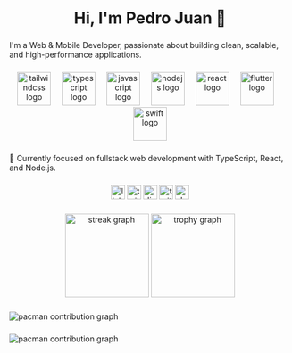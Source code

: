 <h1 align="center">Hi, I'm Pedro Juan 👋</h1>

###

<p align="left">I'm a Web & Mobile Developer, passionate about building clean, scalable, and high-performance applications.</p>

###

<div align="center">
  <img src="https://skillicons.dev/icons?i=tailwind" height="60" alt="tailwindcss logo"  />
  <img width="12" />
  <img src="https://cdn.jsdelivr.net/gh/devicons/devicon/icons/typescript/typescript-original.svg" height="60" alt="typescript logo"  />
  <img width="12" />
  <img src="https://cdn.jsdelivr.net/gh/devicons/devicon/icons/javascript/javascript-original.svg" height="60" alt="javascript logo"  />
  <img width="12" />
  <img src="https://cdn.jsdelivr.net/gh/devicons/devicon/icons/nodejs/nodejs-original.svg" height="60" alt="nodejs logo"  />
  <img width="12" />
  <img src="https://cdn.jsdelivr.net/gh/devicons/devicon/icons/react/react-original.svg" height="60" alt="react logo"  />
  <img width="12" />
  <img src="https://cdn.jsdelivr.net/gh/devicons/devicon/icons/flutter/flutter-original.svg" height="60" alt="flutter logo"  />
  <img width="12" />
  <img src="https://cdn.jsdelivr.net/gh/devicons/devicon/icons/swift/swift-original.svg" height="60" alt="swift logo"  />
</div>

###

<p align="left">🌱 Currently focused on fullstack web development with TypeScript, React, and Node.js.</p>

###

<div align="center">
  <img src="https://img.shields.io/static/v1?message=LinkedIn&logo=linkedin&label=&color=0077B5&logoColor=white&labelColor=&style=for-the-badge" height="25" alt="linkedin logo"  />
  <img src="https://img.shields.io/static/v1?message=Twitter&logo=twitter&label=&color=1DA1F2&logoColor=white&labelColor=&style=for-the-badge" height="25" alt="twitter logo"  />
  <img src="https://img.shields.io/static/v1?message=Discord&logo=discord&label=&color=7289DA&logoColor=white&labelColor=&style=for-the-badge" height="25" alt="discord logo"  />
  <img src="https://img.shields.io/static/v1?message=Twitch&logo=twitch&label=&color=9146FF&logoColor=white&labelColor=&style=for-the-badge" height="25" alt="twitch logo"  />
  <img src="https://img.shields.io/static/v1?message=dev.to&logo=dev.to&label=&color=0A0A0A&logoColor=white&labelColor=&style=for-the-badge" height="25" alt="devto logo"  />
</div>

###

<div align="center">
  <img src="https://streak-stats.demolab.com?user=PedroJuanOfc&locale=en&mode=daily&theme=dracula&hide_border=false&border_radius=5&order=3" height="150" alt="streak graph"  />
  <img src="https://github-profile-trophy.vercel.app?username=PedroJuanOfc&theme=dracula&column=-1&row=1&margin-w=8&margin-h=8&no-bg=false&no-frame=false&order=4" height="150" alt="trophy graph"  />
</div>

###

<picture>
  <source media="(prefers-color-scheme: dark)" srcset="https://raw.githubusercontent.com/PedroJuanOfc/PedroJuanOfc/output/pacman-contribution-graph-dark.svg">
  <source media="(prefers-color-scheme: light)" srcset="https://raw.githubusercontent.com/PedroJuanOfc/PedroJuanOfc/output/pacman-contribution-graph.svg">
  <img alt="pacman contribution graph" src="https://raw.githubusercontent.com/PedroJuanOfc/PedroJuanOfc/output/pacman-contribution-graph.svg">
</picture>

###
<picture>
  <source media="(prefers-color-scheme: dark)" srcset="https://raw.githubusercontent.com/PedroJuanOfc/PedroJuanOfc/output/pacman-contribution-graph-dark.svg">
  <source media="(prefers-color-scheme: light)" srcset="https://raw.githubusercontent.com/PedroJuanOfc/PedroJuanOfc/output/pacman-contribution-graph.svg">
  <img alt="pacman contribution graph" src="https://raw.githubusercontent.com/PedroJuanOfc/PedroJuanOfc/output/pacman-contribution-graph.svg">
</picture>

###
